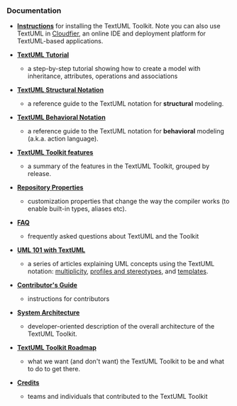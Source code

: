 ### Documentation

-   **[Instructions](install.md)** for installing the TextUML Toolkit. Note you can also
    use TextUML in
    [Cloudfier](http://cloudfier.com/ "http://cloudfier.com"), an online
    IDE and deployment platform for TextUML-based applications.

-   **[TextUML
    Tutorial](tutorial.md "TextUML Tutorial")**
    - a step-by-step tutorial showing how to create a model with
    inheritance, attributes, operations and associations

-   **[TextUML Structural
    Notation](structure.md "TextUML Guide")**
    - a reference guide to the TextUML notation for **structural**
    modeling.

-   **[TextUML Behavioral
    Notation](behavior.md "TextUML Action Language")**
    - a reference guide to the TextUML notation for **behavioral**
    modeling (a.k.a. action language).

-   **[TextUML Toolkit
    features](features.md "TextUML Toolkit Features")**
    - a summary of the features in the TextUML Toolkit, grouped by
    release.

-   **[Repository
    Properties](repository_properties.md "Repository Properties")**
    - customization properties that change the way the compiler works
    (to enable built-in types, aliases etc).

-   **[FAQ](faq.md "FAQ")**
    - frequently asked questions about TextUML and the Toolkit

-   **[UML 101 with
    TextUML](uml_101.md "UML 101")**
    - a series of articles explaining UML concepts using the TextUML
    notation:
    [multiplicity](http://sourceforge.net/apps/mediawiki/textuml/index.php?title=UML_101#Multiplicity "UML 101"),
    [profiles and
    stereotypes](http://sourceforge.net/apps/mediawiki/textuml/index.php?title=UML_101#Profiles_and_Stereotypes "UML 101"),
    and
    [templates](http://sourceforge.net/apps/mediawiki/textuml/index.php?title=UML_101#Templates "UML 101").

-   **[Contributor's
    Guide](contributing.md "Contributor Guide")**
    - instructions for contributors

-   **[System
    Architecture](architecture.md "System Architecture")**
    - developer-oriented description of the overall architecture of the
    TextUML Toolkit.

-   **[TextUML Toolkit
    Roadmap](roadmap.md "TextUML Toolkit Roadmap")**
    - what we want (and don't want) the TextUML Toolkit to be and what
    to do to get there.
-   **[Credits](credits.md "Credits")**
    - teams and individuals that contributed to the TextUML Toolkit
